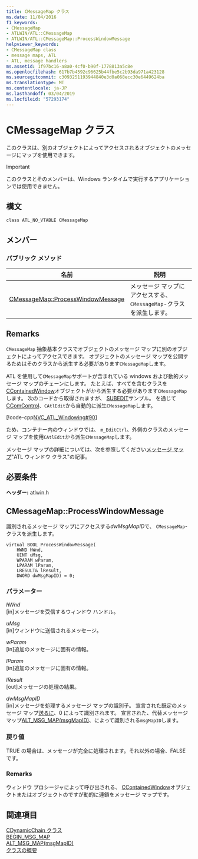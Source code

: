 ```yaml
---
title: CMessageMap クラス
ms.date: 11/04/2016
f1_keywords:
- CMessageMap
- ATLWIN/ATL::CMessageMap
- ATLWIN/ATL::CMessageMap::ProcessWindowMessage
helpviewer_keywords:
- CMessageMap class
- message maps, ATL
- ATL, message handlers
ms.assetid: 1f97bc16-a8a0-4cf0-b90f-1778813a5c8e
ms.openlocfilehash: 617b7b4592c96625b44fbe5c2b93da971a423128
ms.sourcegitcommit: c3093251193944840e3d0a068ecc30e6449624ba
ms.translationtype: MT
ms.contentlocale: ja-JP
ms.lasthandoff: 03/04/2019
ms.locfileid: "57293174"
---
```

# <a name="cmessagemap-class"></a>CMessageMap クラス

このクラスは、別のオブジェクトによってアクセスされるオブジェクトのメッセージにマップを使用できます。

> [!IMPORTANT]
>  このクラスとそのメンバーは、Windows ランタイムで実行するアプリケーションでは使用できません。

## <a name="syntax"></a>構文

```
class ATL_NO_VTABLE CMessageMap
```

## <a name="members"></a>メンバー

### <a name="public-methods"></a>パブリック メソッド

|名前|説明|
|----------|-----------------|
|[CMessageMap::ProcessWindowMessage](#processwindowmessage)|メッセージ マップにアクセスする、 `CMessageMap`-クラスを派生します。|

## <a name="remarks"></a>Remarks

`CMessageMap` 抽象基本クラスでオブジェクトのメッセージ マップに別のオブジェクトによってアクセスできます。 オブジェクトのメッセージ マップを公開するためはそのクラスから派生する必要があります`CMessageMap`します。

ATL を使用して`CMessageMap`サポートが含まれている windows および動的メッセージ マップのチェーンにします。 たとえば、すべてを含むクラスを[CContainedWindow](../../atl/reference/ccontainedwindowt-class.md)オブジェクトがから派生する必要があります`CMessageMap`します。 次のコードから取得されますが、 [SUBEDIT](https://github.com/Microsoft/VCSamples/tree/master/VC2008Samples/ATL/Controls/SubEdit)サンプル。 を通じて[CComControl](../../atl/reference/ccomcontrol-class.md)、`CAtlEdit`から自動的に派生`CMessageMap`します。

[!code-cpp[NVC_ATL_Windowing#90](../../atl/codesnippet/cpp/cmessagemap-class_1.h)]

ため、コンテナー内のウィンドウでは、 `m_EditCtrl`、外側のクラスのメッセージ マップを使用`CAtlEdit`から派生`CMessageMap`します。

メッセージ マップの詳細については、次を参照してください[メッセージ マップ](../../atl/message-maps-atl.md)"ATL ウィンドウ クラス"の記事。

## <a name="requirements"></a>必要条件

**ヘッダー:** atlwin.h

##  <a name="processwindowmessage"></a>  CMessageMap::ProcessWindowMessage

識別されるメッセージ マップにアクセスする*dwMsgMapID*で、 `CMessageMap`-クラスを派生します。

```
virtual BOOL ProcessWindowMessage(
    HWND hWnd,
    UINT uMsg,
    WPARAM wParam,
    LPARAM lParam,
    LRESULT& lResult,
    DWORD dwMsgMapID) = 0;
```

### <a name="parameters"></a>パラメーター

*hWnd*<br/>
[in]メッセージを受信するウィンドウ ハンドル。

*uMsg*<br/>
[in]ウィンドウに送信されるメッセージ。

*wParam*<br/>
[in]追加のメッセージに固有の情報。

*lParam*<br/>
[in]追加のメッセージに固有の情報。

*lResult*<br/>
[out]メッセージの処理の結果。

*dwMsgMapID*<br/>
[in]メッセージを処理するメッセージ マップの識別子。 宣言された既定のメッセージ マップ[送るに](message-map-macros-atl.md#begin_msg_map)、0 によって識別されます。 宣言された、代替メッセージ マップ[ALT_MSG_MAP(msgMapID)](message-map-macros-atl.md#alt_msg_map)、によって識別される`msgMapID`します。

### <a name="return-value"></a>戻り値

TRUE の場合は、メッセージが完全に処理されます。それ以外の場合、FALSE です。

### <a name="remarks"></a>Remarks

ウィンドウ プロシージャによって呼び出される、 [CContainedWindow](../../atl/reference/ccontainedwindowt-class.md)オブジェクトまたはオブジェクトのですが動的に連鎖をメッセージ マップです。

## <a name="see-also"></a>関連項目

[CDynamicChain クラス](../../atl/reference/cdynamicchain-class.md)<br/>
[BEGIN_MSG_MAP](message-map-macros-atl.md#begin_msg_map)<br/>
[ALT_MSG_MAP(msgMapID)](message-map-macros-atl.md#alt_msg_map)<br/>
[クラスの概要](../../atl/atl-class-overview.md)
